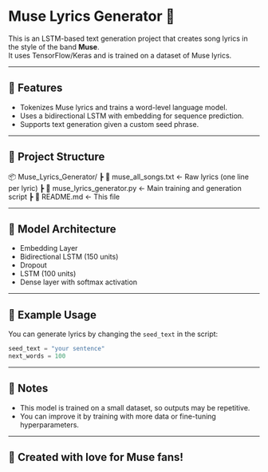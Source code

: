 # Muse Lyrics Generator 🎵

This is an LSTM-based text generation project that creates song lyrics in the style of the band **Muse**.  
It uses TensorFlow/Keras and is trained on a dataset of Muse lyrics.

---

## 🚀 Features

- Tokenizes Muse lyrics and trains a word-level language model.
- Uses a bidirectional LSTM with embedding for sequence prediction.
- Supports text generation given a custom seed phrase.

---

## 📁 Project Structure

📦 Muse_Lyrics_Generator/
 ┣ 📄 muse_all_songs.txt         ← Raw lyrics (one line per lyric)
 ┣ 📄 muse_lyrics_generator.py   ← Main training and generation script
 ┣ 📄 README.md                  ← This file

---

## 🧠 Model Architecture

- Embedding Layer
- Bidirectional LSTM (150 units)
- Dropout
- LSTM (100 units)
- Dense layer with softmax activation

---

## 📝 Example Usage

You can generate lyrics by changing the `seed_text` in the script:

```python
seed_text = "your sentence"
next_words = 100
```

---

## 📌 Notes

- This model is trained on a small dataset, so outputs may be repetitive.
- You can improve it by training with more data or fine-tuning hyperparameters.

---

## 🤘 Created with love for Muse fans!

